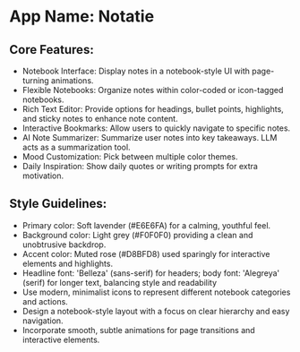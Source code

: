 # **App Name**: Notatie

## Core Features:

- Notebook Interface: Display notes in a notebook-style UI with page-turning animations.
- Flexible Notebooks: Organize notes within color-coded or icon-tagged notebooks.
- Rich Text Editor: Provide options for headings, bullet points, highlights, and sticky notes to enhance note content.
- Interactive Bookmarks: Allow users to quickly navigate to specific notes.
- AI Note Summarizer: Summarize user notes into key takeaways. LLM acts as a summarization tool.
- Mood Customization: Pick between multiple color themes.
- Daily Inspiration: Show daily quotes or writing prompts for extra motivation.

## Style Guidelines:

- Primary color: Soft lavender (#E6E6FA) for a calming, youthful feel.
- Background color: Light grey (#F0F0F0) providing a clean and unobtrusive backdrop.
- Accent color: Muted rose (#D8BFD8) used sparingly for interactive elements and highlights.
- Headline font: 'Belleza' (sans-serif) for headers; body font: 'Alegreya' (serif) for longer text, balancing style and readability
- Use modern, minimalist icons to represent different notebook categories and actions.
- Design a notebook-style layout with a focus on clear hierarchy and easy navigation.
- Incorporate smooth, subtle animations for page transitions and interactive elements.

